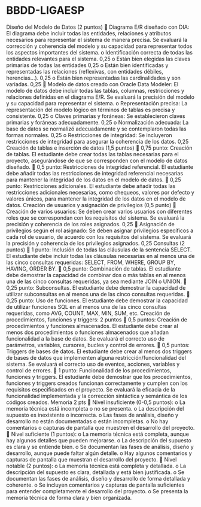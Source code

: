 # BBDD-LIGAESP
Diseño del Modelo de Datos (2 puntos)
 Diagrama E/R diseñado con DIA: El diagrama debe incluir todas las entidades,
relaciones y atributos necesarios para representar el sistema de manera precisa. Se
evaluará la corrección y coherencia del modelo y su capacidad para representar todos
los aspectos importantes del sistema.
o Identificación correcta de todas las entidades relevantes para el sistema. 0,25
o Están bien elegidas las claves primarias de todas las entidades 0,25
o Están bien identificadas y representadas las relaciones (reflexivas, con
entidades débiles, herencias…). 0,25
o Están bien representadas las cardinalidades y son variadas. 0,25
 Modelo de datos creado con Oracle Data Modeler: El modelo de datos debe incluir
todas las tablas, columnas, restricciones y relaciones definidas en el diagrama E/R. Se
evaluará la precisión del modelo y su capacidad para representar el sistema.
o Representación precisa: La representación del modelo lógico en términos de
tablas es precisa y consistente. 0,25
o Claves primarias y foráneas: Se establecieron claves primarias y foráneas
adecuadamente. 0,25
o Normalización adecuada: La base de datos se normalizó adecuadamente y se
contemplaron todas las formas normales. 0,25
o Restricciones de integridad: Se incluyeron restricciones de integridad para
asegurar la coherencia de los datos. 0,25
Creación de tablas e inserción de datos (1,5 puntos)
 0,75 punto: Creación de tablas. El estudiante debe crear todas las tablas necesarias
para el proyecto, asegurándose de que se corresponden con el modelo de datos
diseñado.
 0,5 punto: Restricciones de integridad referencial. El estudiante debe añadir todas las
restricciones de integridad referencial necesarias para mantener la integridad de los
datos en el modelo de datos.
 0,25 punto: Restricciones adicionales. El estudiante debe añadir todas las restricciones
adicionales necesarias, como chequeos, valores por defecto y valores únicos, para
mantener la integridad de los datos en el modelo de datos.
Creación de usuarios y asignación de privilegios (0,5 punto)
 Creación de varios usuarios: Se deben crear varios usuarios con diferentes roles que se
correspondan con los requisitos del sistema. Se evaluará la precisión y coherencia de
los roles asignados. 0,25
 Asignación de privilegios según el rol asignado: Se deben asignar privilegios específicos
a cada rol de usuario, de acuerdo con los requisitos del sistema. Se evaluará la
precisión y coherencia de los privilegios asignados. 0,25
Consultas (2 puntos)
 1 punto: Inclusión de todas las cláusulas de la sentencia SELECT. El estudiante debe
incluir todas las cláusulas necesarias en al menos una de las cinco consultas
requeridas: SELECT, FROM, WHERE, GROUP BY, HAVING, ORDER BY.
 0,5 punto: Combinación de tablas. El estudiante debe demostrar la capacidad de
combinar dos o más tablas en al menos una de las cinco consultas requeridas, ya sea
mediante JOIN o UNION.
 0,25 punto: Subconsultas. El estudiante debe demostrar la capacidad de utilizar
subconsultas en al menos una de las cinco consultas requeridas.
 0,25 punto: Uso de funciones. El estudiante debe demostrar la capacidad de utilizar
funciones SQL en al menos una de las cinco consultas requeridas, como AVG, COUNT,
MAX, MIN, SUM, etc.
Creación de procedimientos, funciones y triggers: 2 puntos
 0,5 puntos: Creación de procedimientos y funciones almacenados. El estudiante debe
crear al menos dos procedimientos o funciones almacenados que añadan
funcionalidad a la base de datos. Se evaluará el correcto uso de parámetros, variables,
cursores, bucles y control de errores.
 0,5 puntos: Triggers de bases de datos. El estudiante debe crear al menos dos triggers
de bases de datos que implementen alguna restricción/funcionalidad del sistema. Se
evaluará el correcto uso de eventos, acciones, variables y control de errores.
 1 punto: Funcionalidad de los procedimientos, funciones y triggers. El estudiante debe
demostrar que los procedimientos, funciones y triggers creados funcionan
correctamente y cumplen con los requisitos especificados en el proyecto. Se evaluará
la eficacia de la funcionalidad implementada y la corrección sintáctica y semántica de
los códigos creados.
Memoria 2 pts
 Nivel insuficiente (0-0,5 puntos):
o La memoria técnica está incompleta o no se presenta.
o La descripción del supuesto es inexistente o incorrecta.
o Las fases de análisis, diseño y desarrollo no están documentadas o están
incompletas.
o No hay comentarios o capturas de pantalla que muestren el desarrollo del
proyecto.
 Nivel suficiente (1 puntos):
o La memoria técnica está completa, aunque hay algunos detalles que pueden
mejorarse.
o La descripción del supuesto es clara y se entiende bien.
o Se documentan las fases de análisis, diseño y desarrollo, aunque puede faltar
algún detalle.
o Hay algunos comentarios y capturas de pantalla que muestran el desarrollo del
proyecto.
 Nivel notable (2 puntos):
o La memoria técnica está completa y detallada.
o La descripción del supuesto es clara, detallada y está bien justificada.
o Se documentan las fases de análisis, diseño y desarrollo de forma detallada y
coherente.
o Se incluyen comentarios y capturas de pantalla suficientes para entender
completamente el desarrollo del proyecto.
o Se presenta la memoria técnica de forma clara y bien organizada.
